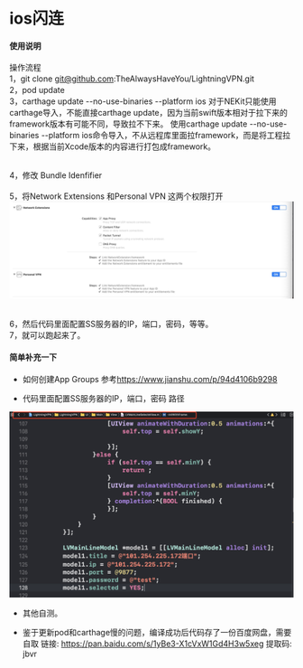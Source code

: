 # ios闪连

#### 使用说明
操作流程
<br>1，git clone git@github.com:TheAlwaysHaveYou/LightningVPN.git
<br>2，pod update
<br>3，carthage update --no-use-binaries --platform ios
        对于NEKit只能使用carthage导入，不能直接carthage update，因为当前swift版本相对于拉下来的framework版本有可能不同，导致拉不下来。 使用carthage update --no-use-binaries --platform ios命令导入，不从远程库里面拉framework，而是将工程拉下来，根据当前Xcode版本的内容进行打包成framework。

<br>4，修改 Bundle Idenfifier  
<br>5，将Network Extensions 和Personal VPN 这两个权限打开
![](https://github.com/TheAlwaysHaveYou/LightningVPN/raw/master/sourse/1563784087757.jpg)

<br>6，然后代码里面配置SS服务器的IP，端口，密码，等等。
<br>7，就可以跑起来了。

#### 简单补充一下

- 如何创建App Groups 参考<https://www.jianshu.com/p/94d4106b9298>

- 代码里面配置SS服务器的IP，端口，密码 路径 

![](https://raw.githubusercontent.com/we11cheng/picBed/master/20200727172448.png)

- 其他自测。

- 鉴于更新pod和carthage慢的问题，编译成功后代码存了一份百度网盘，需要自取 链接: <https://pan.baidu.com/s/1yBe3-X1cVxW1Gd4H3w5xeg> 提取码: jbvr